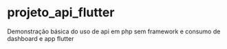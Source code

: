 # projeto_api_flutter
Demonstração básica do uso de api em php sem framework e consumo de dashboard e app flutter
